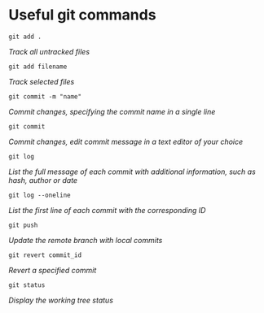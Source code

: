 # Useful git commands

```
git add .
```
_Track all untracked files_

```
git add filename
```
_Track selected files_

```
git commit -m "name"
```
_Commit changes, specifying the commit name in a single line_

```
git commit
```
_Commit changes, edit commit message in a text editor of your choice_

```
git log
```
_List the full message of each commit with additional information, such as hash, author or date_

```
git log --oneline
```
_List the first line of each commit with the corresponding ID_

```
git push
```
_Update the remote branch with local commits_

```
git revert commit_id
```
_Revert a specified commit_

```
git status
```
_Display the working tree status_

